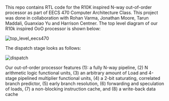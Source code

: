 This repo contains RTL code for the R10K inspired N-way out-of-order processor as part of EECS 470 Computer Architecture Class. This project was done in collaboration with Rohan Varma, Jonathan Moore, Tarun Maddali, Guanxiao Yu and Harrison Centner.
The top level diagram of our R10k inspired OoO processor is shown below:

![top_level_eecs470](https://github.com/user-attachments/assets/100c11ce-2b68-4229-a800-4d085ffa1005)

The dispatch stage looks as follows: 

![dispatch](https://github.com/user-attachments/assets/ecbb7921-8569-40f2-afa5-b2c2493753a1)


Our out-of-order processor features (1): a fully N-way pipeline, (2) N arithmetic logic functional units, (3) an arbitrary amount of Load and 4-stage pipelined multiplier functional units, 
(4) a 2-bit saturating, correlated branch predictor, (5) early branch resolution, (6) forwarding and speculation of loads, (7) a non-blocking instruction cache, and (8) a write-back data cache

